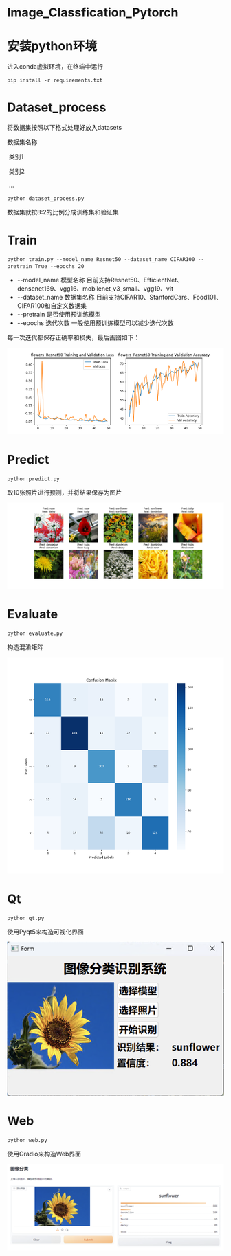 # Image_Classfication_Pytorch

# 安装python环境

进入conda虚拟环境，在终端中运行

```
pip install -r requirements.txt
```

# Dataset_process

将数据集按照以下格式处理好放入datasets

数据集名称

​	类别1

​	类别2

​	...

```
python dataset_process.py
```

数据集就按8:2的比例分成训练集和验证集

# Train

```
python train.py --model_name Resnet50 --dataset_name CIFAR100 --pretrain True --epochs 20
```

* --model_name 模型名称 目前支持Resnet50、EfficientNet、densenet169、vgg16、mobilenet_v3_small、vgg19、vit
* --dataset_name 数据集名称 目前支持CIFAR10、StanfordCars、Food101、CIFAR100和自定义数据集
* --pretrain 是否使用预训练模型
* --epochs 迭代次数 一般使用预训练模型可以减少迭代次数

每一次迭代都保存正确率和损失，最后画图如下：

![train](show_images/flowers_Resnet50_Pretrained_False_result.png)

# Predict

```
python predict.py
```

取10张照片进行预测，并将结果保存为图片

![predict](show_images/flowers_Resnet50_Pretrained_False_predict.png)

# Evaluate

```
python evaluate.py
```

构造混淆矩阵

![evaluate](show_images/flowers_Resnet50_Pretrained_False_confusion_matrix.png)

# Qt

```
python qt.py
```

使用Pyqt5来构造可视化界面

![qt](show_images/qt.png)

# Web

```
python web.py
```

使用Gradio来构造Web界面

![web](show_images/web.png)